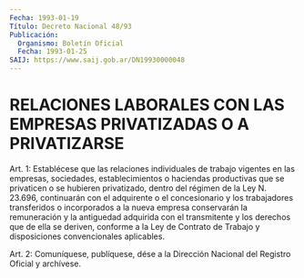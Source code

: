 ```yaml
---
Fecha: 1993-01-19
Título: Decreto Nacional 48/93
Publicación:
  Organismo: Boletín Oficial
  Fecha: 1993-01-25
SAIJ: https://www.saij.gob.ar/DN19930000048
---
```

# RELACIONES LABORALES CON LAS EMPRESAS PRIVATIZADAS O A PRIVATIZARSE

<a id="1"></a>
Art. 1: Establécese que las relaciones individuales de trabajo vigentes  en las empresas, sociedades, establecimientos o haciendas productivas  que  se  privaticen  o se hubieren privatizado, dentro del régimen de la Ley N. 23.696, continuarán  con  el  adquirente o el  concesionario y los trabajadores transferidos o incorporados  a la nueva  empresa  conservarán  la  remuneración  y  la  antiguedad adquirida  con  el  transmitente  y  los  derechos  que  de ella se deriven,  conforme  a la Ley de Contrato de Trabajo y disposiciones convencionales aplicables.

<a id="2"></a>
Art.  2: Comuníquese, publíquese, dése a la Dirección Nacional del Registro Oficial y archívese.
